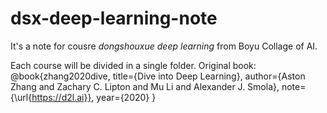 # dsx-deep-learning-note
It's a note for cousre *dongshouxue deep learning* from Boyu Collage of AI.

Each course will be divided in a single folder.
Original book:
@book{zhang2020dive,
    title={Dive into Deep Learning},
    author={Aston Zhang and Zachary C. Lipton and Mu Li and Alexander J. Smola},
    note={\url{https://d2l.ai}},
    year={2020}
}
